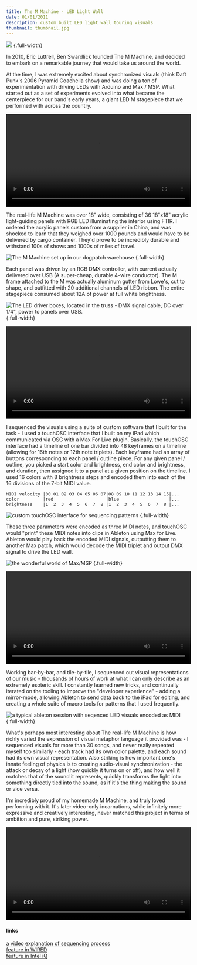 ```yaml
---
title: The M Machine - LED Light Wall
date: 01/01/2011
description: custom built LED light wall touring visuals
thumbnail: thumbnail.jpg
---
```


![](./thumbnail.jpg) {.full-width}

In 2010, Eric Luttrell, Ben Swardlick founded The M Machine, and decided to embark on a remarkable journey that would take us around the world.

At the time, I was extremely excited about synchronized visuals (think Daft Punk's 2006 Pyramid Coachella show) and was doing a ton of experimentation with driving LEDs with Arduino and Max / MSP. What started out as a set of experiments evolved into what became the centerpiece for our band's early years, a giant LED M stagepiece that we performed with across the country.

<video src="./m-light-wall-03.webm" width="100%" autoplay loop class="glare-thumbnail"></video>

The real-life M Machine was over 18" wide, consisting of 36 18"x18" acrylic light-guiding panels with RGB LED illuminating the interior using FTIR. I ordered the acrylic panels custom from a supplier in China, and was shocked to learn that they weighed over 1000 pounds and would have to be delivered by cargo container. They'd prove to be incredibly durable and withstand 100s of shows and 1000s of miles of travel.

![The M Machine set up in our dogpatch warehouse](./m-wall-warehouse.jpg) {.full-width}

Each panel was driven by an RGB DMX controller, with current actually delivered over USB (A super-cheap, durable 4-wire conductor). The M frame attached to the M was actually aluminum gutter from Lowe's, cut to shape, and outfitted with 20 additional channels of LED ribbon. The entire stagepiece consumed about 12A of power at full white brightness.

![The LED driver boxes, located in the truss - DMX signal cable, DC over 1/4", power to panels over USB.](./m-driver-boxes.jpg) {.full-width}

<video src="./m-light-wall-02.webm" width="100%" autoplay loop class="glare-thumbnail"></video>

I sequenced the visuals using a suite of custom software that I built for the task - I used a touchOSC interface that I built on my iPad which communicated via OSC with a Max For Live plugin. Basically, the touchOSC interface had a timeline of one bar divided into 48 keyframes on a timeline (allowing for 16th notes or 12th note triplets). Each keyframe had an array of buttons corresponding to each panel / outline piece. For any given panel / outline, you picked a start color and brightness, end color and brightness, and duration, then assigned it to a panel at a given position on the timeline. I used 16 colors with 8 brightness steps and encoded them into each of the 16 divisions of the 7-bit MIDI value.

```
MIDI velocity |00 01 02 03 04 05 06 07|08 09 10 11 12 13 14 15|...
color         |red                    |blue                   |...
brightness    |1  2  3  4  5  6  7  8 |1  2  3  4  5  6  7  8 |...
```

![custom touchOSC interface for sequencing patterns](./m-touch-osc.jpg) {.full-width}

These three parameters were encoded as three MIDI notes, and touchOSC would "print" these MIDI notes into clips in Ableton using Max for Live. Ableton would play back the encoded MIDI signals, outputting them to another Max patch, which would decode the MIDI triplet and output DMX signal to drive the LED wall.

![the wonderful world of Max/MSP](./m-max-patch.jpg) {.full-width}

<video src="./m-light-wall-04.webm" width="100%" autoplay loop class="glare-thumbnail"></video>

Working bar-by-bar, and tile-by-tile, I sequenced out visual representations of our music - thousands of hours of work at what I can only describe as an extremely esoteric skill. I constantly learned new tricks, and continually iterated on the tooling to improve the "developer experience" - adding a mirror-mode, allowing Ableton to send data back to the iPad for editing, and creating a whole suite of macro tools for patterns that I used frequently.

![a typical ableton session with seqenced LED visuals encoded as MIDI](./m-sequencer-ableton.jpg) {.full-width}

What's perhaps most interesting about The real-life M Machine is how richly varied the expression of visual metaphor language it provided was - I sequenced visuals for more than 30 songs, and never really repeated myself too similarly - each track had its own color palette, and each sound had its own visual representation. Also striking is how important one's innate feeling of physics is to creating audio-visual synchronization - the attack or decay of a light (how quickly it turns on or off), and how well it matches that of the sound it represents, quickly transforms the light into something directly tied into the sound, as if it's the thing making the sound or vice versa.

I'm incredibly proud of my homemade M Machine, and truly loved performing with it. It's later video-only incarnations, while infinitely more expressive and creatively interesting, never matched this project in terms of ambition and pure, striking power.

<video src="./m-light-wall-01.webm" width="100%" autoplay loop class="glare-thumbnail"></video>

#### links

[a video explanation of sequencing process](https://www.youtube.com/watch?v=vdAZHYFNbWU)<br/>
[feature in WIRED](http://www.wired.com/2012/04/m-machine-artist-collective/)<br/>
[feature in Intel iQ](http://iq.intel.com/concerts-2-0-the-m-machine-revamps-the-visual-experience/)<br/>
